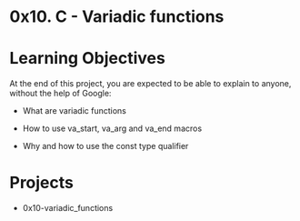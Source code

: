 # 0x10. C - Variadic functions

# Learning Objectives

At the end of this project, you are expected to be able to explain to anyone, without the help of Google:

- What are variadic functions

- How to use va_start, va_arg and va_end macros

- Why and how to use the const type qualifier

# Projects

- 0x10-variadic_functions
